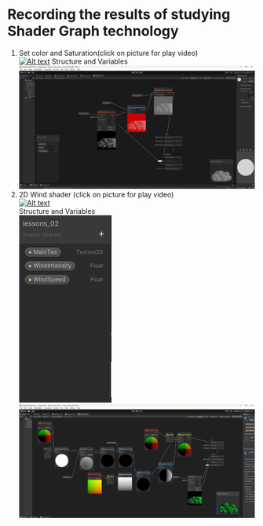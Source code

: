 # Recording the results of studying Shader Graph technology  
1. Set color and Saturation(click on picture for play video)  
[![Alt text](https://img.youtube.com/vi/b4QArzFd8MU/0.jpg)](https://youtu.be/b4QArzFd8MU)
Structure and Variables  
![Example Image](https://github.com/timoncosoi/ShaderGraphPortfolio/blob/main/Screen/lessons_1_Saturation.png)  
3. 2D Wind shader (click on picture for play video)  
[![Alt text](https://img.youtube.com/vi/lGiuT74UfyY/0.jpg)](https://youtu.be/lGiuT74UfyY)  
Structure and Variables  
![Example Image](https://github.com/timoncosoi/ShaderGraphPortfolio/blob/main/Screen/ShaderWindPlantProperty.png)  
![Example Image](https://github.com/timoncosoi/ShaderGraphPortfolio/blob/main/Screen/ShaderWindPlant.png)
